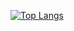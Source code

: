 [![Top Langs](https://github-readme-stats-git-masterrstaa-rickstaa.vercel.app/api/top-langs/?username=true-fox&theme=dracula&hide=html)](https://github.com/anuraghazra/github-readme-stats)
